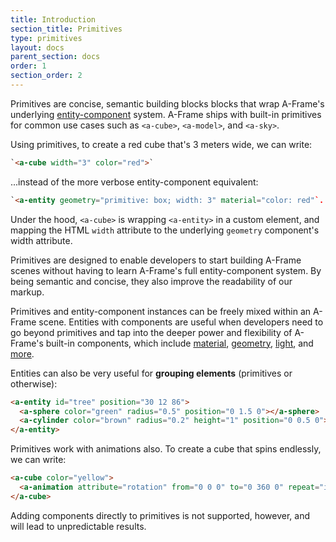```yaml
---
title: Introduction
section_title: Primitives
type: primitives
layout: docs
parent_section: docs
order: 1
section_order: 2
---
```


Primitives are concise, semantic building blocks blocks that wrap A-Frame's underlying [entity-component](../core/) system. A-Frame ships with built-in primitives for common use cases such as `<a-cube>`, `<a-model>`, and `<a-sky>`.

Using primitives, to create a red cube that's 3 meters wide, we can write:

```html
`<a-cube width="3" color="red">`
```

...instead of the more verbose entity-component equivalent:

```html
`<a-entity geometry="primitive: box; width: 3" material="color: red"`.
```

Under the hood, `<a-cube>` is wrapping `<a-entity>` in a custom element, and mapping the HTML `width` attribute to the underlying `geometry` component's width attribute.

Primitives are designed to enable developers to start building A-Frame scenes without having to learn A-Frame's full entity-component system. By being semantic and concise, they also improve the readability of our markup.

Primitives and entity-component instances can be freely mixed within an A-Frame scene. Entities with components are useful when developers need to go beyond primitives and tap into the deeper power and flexibility of A-Frame's built-in components, which include [material](../components/material.html), [geometry](../components/geometry.html), [light](../components/light.html), and [more](../components/material.html). 

Entities can also be very useful for __grouping elements__ (primitives or otherwise):

```html
<a-entity id="tree" position="30 12 86">
  <a-sphere color="green" radius="0.5" position="0 1.5 0"></a-sphere>
  <a-cylinder color="brown" radius="0.2" height="1" position="0 0.5 0"></a-cylinder>
</a-entity>
```

Primitives work with animations also. To create a cube that spins endlessly, we can write:

```html
<a-cube color="yellow">
  <a-animation attribute="rotation" from="0 0 0" to="0 360 0" repeat="indefinite" easing="linear"></a-animation>
</a-cube>
```

Adding components directly to primitives is not supported, however, and will lead to unpredictable results.